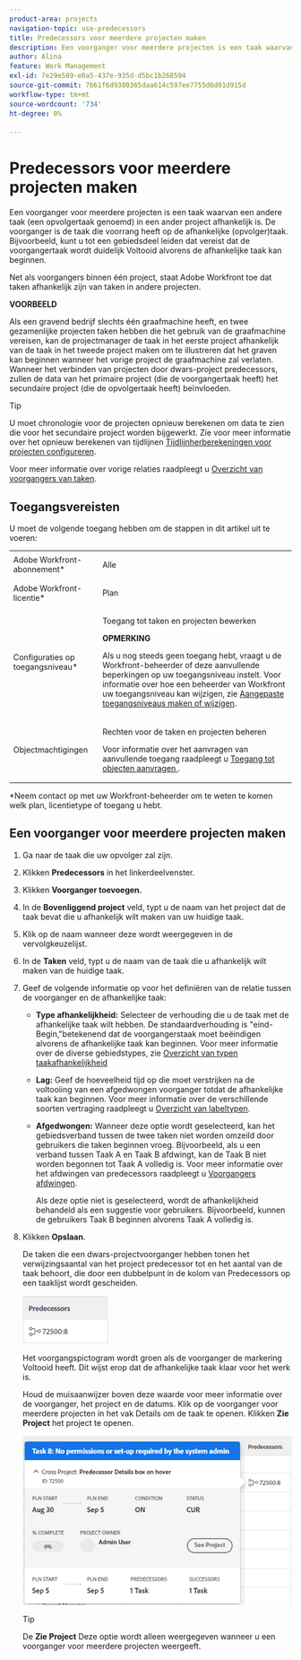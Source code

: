 ```yaml
---
product-area: projects
navigation-topic: use-predecessors
title: Predecessors voor meerdere projecten maken
description: Een voorganger voor meerdere projecten is een taak waarvan een andere taak (een opvolgertaak genoemd) in een ander project afhankelijk is. De voorganger is de taak die voorrang heeft op de afhankelijke (opvolger)taak. Bijvoorbeeld, kunt u tot een gebiedsdeel leiden dat vereist dat de voorgangertaak wordt duidelijk Voltooid alvorens de afhankelijke taak kan beginnen.
author: Alina
feature: Work Management
exl-id: 7e29e589-e0a5-437e-935d-d5bc1b268594
source-git-commit: 7b61f6d9380365daa614c597ee7755d6d01d915d
workflow-type: tm+mt
source-wordcount: '734'
ht-degree: 0%

---
```


# Predecessors voor meerdere projecten maken

Een voorganger voor meerdere projecten is een taak waarvan een andere taak (een opvolgertaak genoemd) in een ander project afhankelijk is. De voorganger is de taak die voorrang heeft op de afhankelijke (opvolger)taak. Bijvoorbeeld, kunt u tot een gebiedsdeel leiden dat vereist dat de voorgangertaak wordt duidelijk Voltooid alvorens de afhankelijke taak kan beginnen.

Net als voorgangers binnen één project, staat Adobe Workfront toe dat taken afhankelijk zijn van taken in andere projecten.

**VOORBEELD**

Als een gravend bedrijf slechts één graafmachine heeft, en twee gezamenlijke projecten taken hebben die het gebruik van de graafmachine vereisen, kan de projectmanager de taak in het eerste project afhankelijk van de taak in het tweede project maken om te illustreren dat het graven kan beginnen wanneer het vorige project de graafmachine zal verlaten.
Wanneer het verbinden van projecten door dwars-project predecessors, zullen de data van het primaire project (die de voorgangertaak heeft) het secundaire project (die de opvolgertaak heeft) beïnvloeden.

>[!TIP]
>
>U moet chronologie voor de projecten opnieuw berekenen om data te zien die voor het secundaire project worden bijgewerkt. Zie voor meer informatie over het opnieuw berekenen van tijdlijnen [Tijdlijnherberekeningen voor projecten configureren](../../../administration-and-setup/set-up-workfront/configure-system-defaults/configure-timeline-recalculations-projects.md).

Voor meer informatie over vorige relaties raadpleegt u [Overzicht van voorgangers van taken](../../../manage-work/tasks/use-prdcssrs/predecessors-overview.md).

## Toegangsvereisten

<!--drafted - replace table for P&P:

<table style="table-layout:auto"> 
 <col> 
 <col> 
 <tbody> 
  <tr> 
   <td role="rowheader">Adobe Workfront plan*</td> 
   <td> <p>Any</p> </td> 
  </tr> 
  <tr> 
   <td role="rowheader">Adobe Workfront license*</td> 
   <td> <p>Current license: Standard </p> 
   Or
   <p>Legacy license: Plan </p>
   </td> 
  </tr> 
  <tr> 
   <td role="rowheader">Access level configurations*</td> 
   <td> <p>Edit access to Tasks and Projects</p> <p><b>NOTE</b>
   
   If you still don't have access, ask your Workfront administrator if they set additional restrictions in your access level. For information on how a Workfront administrator can modify your access level, see <a href="../../../administration-and-setup/add-users/configure-and-grant-access/create-modify-access-levels.md" class="MCXref xref">Create or modify custom access levels</a>.</p> </td> 
  </tr> 
  <tr> 
   <td role="rowheader">Object permissions</td> 
   <td> <p>Manage permissions to the tasks and the projects</p> <p>For information on requesting additional access, see <a href="../../../workfront-basics/grant-and-request-access-to-objects/request-access.md" class="MCXref xref">Request access to objects </a>.</p> </td> 
  </tr> 
 </tbody> 
</table>
-->

U moet de volgende toegang hebben om de stappen in dit artikel uit te voeren:

<table style="table-layout:auto"> 
 <col> 
 <col> 
 <tbody> 
  <tr> 
   <td role="rowheader">Adobe Workfront-abonnement*</td> 
   <td> <p>Alle</p> </td> 
  </tr> 
  <tr> 
   <td role="rowheader">Adobe Workfront-licentie*</td> 
   <td> <p>Plan </p> </td> 
  </tr> 
  <tr> 
   <td role="rowheader">Configuraties op toegangsniveau*</td> 
   <td> <p>Toegang tot taken en projecten bewerken</p> <p><b>OPMERKING</b>

Als u nog steeds geen toegang hebt, vraagt u de Workfront-beheerder of deze aanvullende beperkingen op uw toegangsniveau instelt. Voor informatie over hoe een beheerder van Workfront uw toegangsniveau kan wijzigen, zie <a href="../../../administration-and-setup/add-users/configure-and-grant-access/create-modify-access-levels.md" class="MCXref xref">Aangepaste toegangsniveaus maken of wijzigen</a>.</p> </td>
</tr> 
  <tr> 
   <td role="rowheader">Objectmachtigingen</td> 
   <td> <p>Rechten voor de taken en projecten beheren</p> <p>Voor informatie over het aanvragen van aanvullende toegang raadpleegt u <a href="../../../workfront-basics/grant-and-request-access-to-objects/request-access.md" class="MCXref xref">Toegang tot objecten aanvragen </a>.</p> </td> 
  </tr> 
 </tbody> 
</table>

&#42;Neem contact op met uw Workfront-beheerder om te weten te komen welk plan, licentietype of toegang u hebt.

## Een voorganger voor meerdere projecten maken

1. Ga naar de taak die uw opvolger zal zijn.
1. Klikken **Predecessors** in het linkerdeelvenster.
1. Klikken **Voorganger toevoegen.**
1. In de **Bovenliggend project** veld, typt u de naam van het project dat de taak bevat die u afhankelijk wilt maken van uw huidige taak.
1. Klik op de naam wanneer deze wordt weergegeven in de vervolgkeuzelijst.
1. In de **Taken** veld, typt u de naam van de taak die u afhankelijk wilt maken van de huidige taak.
1. Geef de volgende informatie op voor het definiëren van de relatie tussen de voorganger en de afhankelijke taak:

   * **Type afhankelijkheid:** Selecteer de verhouding die u de taak met de afhankelijke taak wilt hebben. De standaardverhouding is &quot;eind-Begin,&quot;betekenend dat de voorgangerstaak moet beëindigen alvorens de afhankelijke taak kan beginnen. Voor meer informatie over de diverse gebiedstypes, zie [Overzicht van typen taakafhankelijkheid](../../../manage-work/tasks/use-prdcssrs/task-dependency-types.md)

   * **Lag:** Geef de hoeveelheid tijd op die moet verstrijken na de voltooiing van een afgedwongen voorganger totdat de afhankelijke taak kan beginnen. Voor meer informatie over de verschillende soorten vertraging raadpleegt u [Overzicht van labeltypen](../../../manage-work/tasks/use-prdcssrs/lag-types.md).

   * **Afgedwongen:** Wanneer deze optie wordt geselecteerd, kan het gebiedsverband tussen de twee taken niet worden omzeild door gebruikers die taken beginnen vroeg. Bijvoorbeeld, als u een verband tussen Taak A en Taak B afdwingt, kan de Taak B niet worden begonnen tot Taak A volledig is. Voor meer informatie over het afdwingen van predecessors raadpleegt u [Voorgangers afdwingen](../../../manage-work/tasks/use-prdcssrs/enforced-predecessors.md).

      Als deze optie niet is geselecteerd, wordt de afhankelijkheid behandeld als een suggestie voor gebruikers. Bijvoorbeeld, kunnen de gebruikers Taak B beginnen alvorens Taak A volledig is.

1. Klikken **Opslaan**.

   De taken die een dwars-projectvoorganger hebben tonen het verwijzingsaantal van het project predecessor tot en het aantal van de taak behoort, die door een dubbelpunt in de kolom van Predecessors op een taaklijst wordt gescheiden.

   ![Predecessor met meerdere projecten](assets/cross-project-predecessor-in-list-view.png)

   Het voorgangspictogram wordt groen als de voorganger de markering Voltooid heeft. Dit wijst erop dat de afhankelijke taak klaar voor het werk is.

   Houd de muisaanwijzer boven deze waarde voor meer informatie over de voorganger, het project en de datums. Klik op de voorganger voor meerdere projecten in het vak Details om de taak te openen. Klikken **Zie Project** het project te openen.

   ![Details voorganger van meerdere projecten](assets/cross-project-predecessor-details.png)

   >[!TIP]
   >
   >   De **Zie Project** Deze optie wordt alleen weergegeven wanneer u een voorganger voor meerdere projecten weergeeft.

